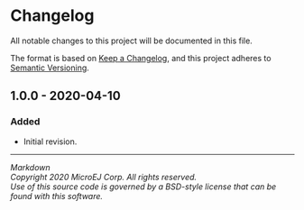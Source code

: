 # Changelog

All notable changes to this project will be documented in this file.

The format is based on [Keep a Changelog](https://keepachangelog.com/en/1.0.0/),
and this project adheres to [Semantic Versioning](https://semver.org/spec/v2.0.0.html).

## 1.0.0 - 2020-04-10

### Added

  - Initial revision.

---  
_Markdown_   
_Copyright 2020 MicroEJ Corp. All rights reserved._  
_Use of this source code is governed by a BSD-style license that can be found with this software._  
